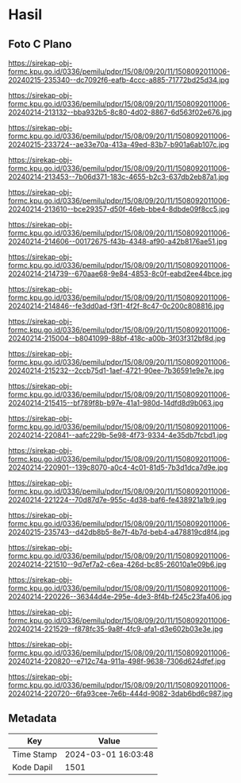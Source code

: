# Hasil

## Foto C Plano

https://sirekap-obj-formc.kpu.go.id/0336/pemilu/pdpr/15/08/09/20/11/1508092011006-20240215-235340--dc7092f6-eafb-4ccc-a885-71772bd25d34.jpg

https://sirekap-obj-formc.kpu.go.id/0336/pemilu/pdpr/15/08/09/20/11/1508092011006-20240214-213132--bba932b5-8c80-4d02-8867-6d563f02e676.jpg

https://sirekap-obj-formc.kpu.go.id/0336/pemilu/pdpr/15/08/09/20/11/1508092011006-20240215-233724--ae33e70a-413a-49ed-83b7-b901a6ab107c.jpg

https://sirekap-obj-formc.kpu.go.id/0336/pemilu/pdpr/15/08/09/20/11/1508092011006-20240214-213453--7b06d371-183c-4655-b2c3-637db2eb87a1.jpg

https://sirekap-obj-formc.kpu.go.id/0336/pemilu/pdpr/15/08/09/20/11/1508092011006-20240214-213610--bce29357-d50f-46eb-bbe4-8dbde09f8cc5.jpg

https://sirekap-obj-formc.kpu.go.id/0336/pemilu/pdpr/15/08/09/20/11/1508092011006-20240214-214606--00172675-f43b-4348-af90-a42b8176ae51.jpg

https://sirekap-obj-formc.kpu.go.id/0336/pemilu/pdpr/15/08/09/20/11/1508092011006-20240214-214739--670aae68-9e84-4853-8c0f-eabd2ee44bce.jpg

https://sirekap-obj-formc.kpu.go.id/0336/pemilu/pdpr/15/08/09/20/11/1508092011006-20240214-214846--fe3dd0ad-f3f1-4f2f-8c47-0c200c808816.jpg

https://sirekap-obj-formc.kpu.go.id/0336/pemilu/pdpr/15/08/09/20/11/1508092011006-20240214-215004--b8041099-88bf-418c-a00b-3f03f312bf8d.jpg

https://sirekap-obj-formc.kpu.go.id/0336/pemilu/pdpr/15/08/09/20/11/1508092011006-20240214-215232--2ccb75d1-1aef-4721-90ee-7b36591e9e7e.jpg

https://sirekap-obj-formc.kpu.go.id/0336/pemilu/pdpr/15/08/09/20/11/1508092011006-20240214-215415--bf789f8b-b97e-41a1-980d-14dfd8d9b063.jpg

https://sirekap-obj-formc.kpu.go.id/0336/pemilu/pdpr/15/08/09/20/11/1508092011006-20240214-220841--aafc229b-5e98-4f73-9334-4e35db7fcbd1.jpg

https://sirekap-obj-formc.kpu.go.id/0336/pemilu/pdpr/15/08/09/20/11/1508092011006-20240214-220901--139c8070-a0c4-4c01-81d5-7b3d1dca7d9e.jpg

https://sirekap-obj-formc.kpu.go.id/0336/pemilu/pdpr/15/08/09/20/11/1508092011006-20240214-221224--70d87d7e-955c-4d38-baf6-fe438921a1b9.jpg

https://sirekap-obj-formc.kpu.go.id/0336/pemilu/pdpr/15/08/09/20/11/1508092011006-20240215-235743--d42db8b5-8e7f-4b7d-beb4-a478819cd8f4.jpg

https://sirekap-obj-formc.kpu.go.id/0336/pemilu/pdpr/15/08/09/20/11/1508092011006-20240214-221510--9d7ef7a2-c6ea-426d-bc85-26010a1e09b6.jpg

https://sirekap-obj-formc.kpu.go.id/0336/pemilu/pdpr/15/08/09/20/11/1508092011006-20240214-220226--36344d4e-295e-4de3-8f4b-f245c23fa406.jpg

https://sirekap-obj-formc.kpu.go.id/0336/pemilu/pdpr/15/08/09/20/11/1508092011006-20240214-221529--f878fc35-9a8f-4fc9-afa1-d3e602b03e3e.jpg

https://sirekap-obj-formc.kpu.go.id/0336/pemilu/pdpr/15/08/09/20/11/1508092011006-20240214-220820--e712c74a-911a-498f-9638-7306d624dfef.jpg

https://sirekap-obj-formc.kpu.go.id/0336/pemilu/pdpr/15/08/09/20/11/1508092011006-20240214-220720--6fa93cee-7e6b-444d-9082-3dab6bd6c987.jpg


## Metadata

| Key        | Value               |
| ---------- | ------------------- |
| Time Stamp | 2024-03-01 16:03:48 |
| Kode Dapil | 1501                |



